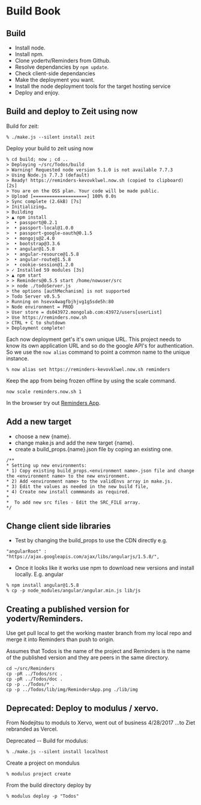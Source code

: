 Build Book
==========

## Build
- Install node.
- Install npm.
- Clone yodertv/Reminders from Github.
- Resolve dependancies by ```npm update```.
- Check client-side dependancies
- Make the deployment you want.
- Install the node deployment tools for the target hosting service
- Deploy and enjoy.

## Build and deploy to Zeit using now

Build for zeit:
```
% ./make.js --silent install zeit
```

Deploy your build to zeit using now
```
% cd build; now ; cd ..
> Deploying ~/src/Todos/build
> Warning! Requested node version 5.1.0 is not available 7.7.3
> Using Node.js 7.7.3 (default)
> Ready! https://reminders-kevovklwel.now.sh (copied to clipboard) [2s]
> You are on the OSS plan. Your code will be made public.
> Upload [====================] 100% 0.0s
> Sync complete (2.6kB) [7s] 
> Initializing…
> Building
> ▲ npm install
>  ‣ passport@0.2.1
>  ‣ passport-local@1.0.0
>  ‣ passport-google-oauth@0.1.5
>  ‣ mongojs@2.4.0
>  ‣ bootstrap@3.3.6
>  ‣ angular@1.5.8
>  ‣ angular-resource@1.5.8
>  ‣ angular-route@1.5.8
>  ‣ cookie-session@1.2.0
> ✓ Installed 59 modules [3s]
> ▲ npm start
> > Reminders@0.5.5 start /home/nowuser/src
> > node ./todoServer.js
> the options [authMechanism] is not supported
> Todo Server v0.5.5
> Running on hsevx4wagfbjhjvg1g5sde5h:80
> Node environment = PROD
> User store = ds043972.mongolab.com:43972/users[userList]
> Use https://reminders.now.sh
> CTRL + C to shutdown
> Deployment complete!
```

Each now deployment get's it's own unique URL. This project needs to know its own application URL and so do the google API's for authentication. So we use the ```now alias``` command to point a common name to the unique instance.

```
% now alias set https://reminders-kevovklwel.now.sh reminders
```

Keep the app from being frozen offline by using the scale command.
```
now scale reminders.now.sh 1
```

In the browser try out [Reminders App](https://reminders.now.sh).

## Add a new target
- choose a new {name}.
- change make.js and add the new target {name}.
- create a build_props.{name}.json file by coping an existing one.

```
/**
* Setting up new environments:
* 1) Copy existing build_props.<environment name>.json file and change the <environment name> to the new environment.
* 2) Add <environment name> to the validEnvs array in make.js.
* 3) Edit the values as needed in the new build file,
* 4) Create new install commmands as required.
*
*  To add new src files - Edit the SRC_FILE array.
*/
```

## Change client side libraries
- Test by changing the build_props to use the CDN directly e.g.

```
"angularRoot" : "https://ajax.googleapis.com/ajax/libs/angularjs/1.5.8/",
```

- Once it looks like it works use npm to download new versions and install locally. E.g. angular

```
% npm install angular@1.5.8
% cp -p node_modules/angular/angular.min.js lib/js
```

## Creating a published version for yodertv/Reminders. 

Use get pull local to get the working master branch from my local repo and merge it into Reminders than push to origin.


Assumes that Todos is the name of the project and Reminders is the name of the published version and they are peers in the same directory.

```
cd ~/src/Reminders
cp -pR ../Todos/src .
cp -pR ../Todos/doc .
cp -p ../Todos/* .
cp -p ../Todos/lib/img/RemindersApp.png ./lib/img
```
## Deprecated: Deploy to modulus / xervo. 

From Nodejitsu to moduls to Xervo, went out of business 4/28/2017
...to Ziet rebranded as Vercel.

Deprecated -- Build for modulus:
```
% ./make.js --silent install localhost
```	

Create a project on mondulus
```
% modulus project create
```

From the build directory deploy by
```
% modulus deploy -p "Todos"
```
